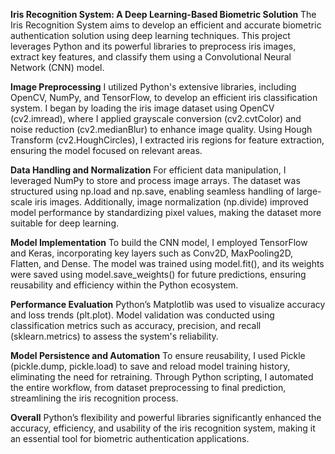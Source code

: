 **Iris Recognition System: A Deep Learning-Based Biometric Solution**
The Iris Recognition System aims to develop an efficient and accurate biometric authentication solution using deep learning techniques. This project leverages Python and its powerful libraries to preprocess iris images, extract key features, and classify them using a Convolutional Neural Network (CNN) model.

**Image Preprocessing**
I utilized Python's extensive libraries, including OpenCV, NumPy, and TensorFlow, to develop an efficient iris classification system. I began by loading the iris image dataset using OpenCV (cv2.imread), where I applied grayscale conversion (cv2.cvtColor) and noise reduction (cv2.medianBlur) to enhance image quality. Using Hough Transform (cv2.HoughCircles), I extracted iris regions for feature extraction, ensuring the model focused on relevant areas.

**Data Handling and Normalization**
For efficient data manipulation, I leveraged NumPy to store and process image arrays. The dataset was structured using np.load and np.save, enabling seamless handling of large-scale iris images. Additionally, image normalization (np.divide) improved model performance by standardizing pixel values, making the dataset more suitable for deep learning.

**Model Implementation**
To build the CNN model, I employed TensorFlow and Keras, incorporating key layers such as Conv2D, MaxPooling2D, Flatten, and Dense. The model was trained using model.fit(), and its weights were saved using model.save_weights() for future predictions, ensuring reusability and efficiency within the Python ecosystem.

**Performance Evaluation**
Python’s Matplotlib was used to visualize accuracy and loss trends (plt.plot). Model validation was conducted using classification metrics such as accuracy, precision, and recall (sklearn.metrics) to assess the system's reliability.

**Model Persistence and Automation**
To ensure reusability, I used Pickle (pickle.dump, pickle.load) to save and reload model training history, eliminating the need for retraining. Through Python scripting, I automated the entire workflow, from dataset preprocessing to final prediction, streamlining the iris recognition process.

**Overall**
Python’s flexibility and powerful libraries significantly enhanced the accuracy, efficiency, and usability of the iris recognition system, making it an essential tool for biometric authentication applications.
